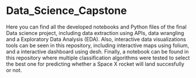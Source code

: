# Data_Science_Capstone
Here you can find all the developed notebooks and Python files of the final Data science project, including data extraction using APIs, data wrangling and a Exploratory Data Analysis (EDA). Also, interactive data visualizations tools can be seen in this repository, including interactive maps using folium, and a interactive dashboard using desh. Finally, a notebook can be found in this repository where multiple classification algorithms were tested to select the best one for predicting whether a Space X rocket will land succesfully or not.
